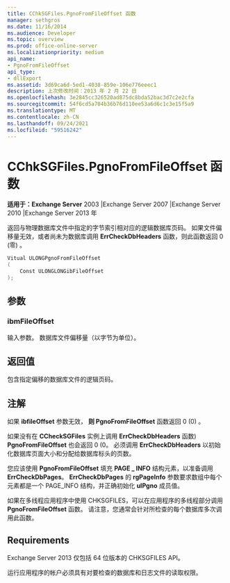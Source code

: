 ```yaml
---
title: CChkSGFiles.PgnoFromFileOffset 函数
manager: sethgros
ms.date: 11/16/2014
ms.audience: Developer
ms.topic: overview
ms.prod: office-online-server
ms.localizationpriority: medium
api_name:
- PgnoFromFileOffset
api_type:
- dllExport
ms.assetid: 3d69ca6d-5ed1-4038-859e-106e776eeec1
description: 上次修改时间：2013 年 2 月 22 日
ms.openlocfilehash: 3e2845cc326520ad875dc8bda52bac3d7c2e2cfa
ms.sourcegitcommit: 54f6cd5a704b36b76d110ee53a6d6c1c3e15f5a9
ms.translationtype: MT
ms.contentlocale: zh-CN
ms.lasthandoff: 09/24/2021
ms.locfileid: "59516242"
---
```

# <a name="cchksgfilespgnofromfileoffset-function"></a>CChkSGFiles.PgnoFromFileOffset 函数

**适用于：Exchange Server** 2003 |Exchange Server 2007 |Exchange Server 2010 |Exchange Server 2013 年
  
返回与物理数据库文件中指定的字节索引相对应的逻辑数据库页码。 如果文件偏移量无效，或者尚未为数据库调用 **ErrCheckDbHeaders** 函数，则此函数返回 0 (零) 。 
  
```cs
Vitual ULONGPgnoFromFileOffset  
(
    Const ULONGLONGibFileOffset
);

```

## <a name="parameters"></a>参数

### <a name="ibfileoffset"></a>ibmFileOffset
  
输入参数。 数据库文件偏移量（以字节为单位）。
    
## <a name="return-value"></a>返回值

包含指定偏移的数据库文件的逻辑页码。
  
## <a name="remarks"></a>注解

如果 **ibfileOffset** 参数无效， **则 PgnoFromFileOffset** 函数返回 0 (0) 。 
  
如果没有在 **CCheckSGFiles** 实例上调用 **ErrCheckDbHeaders** 函数) **PgnoFromFileOffset** 也会返回 0 (0。 必须调用 **ErrCheckDbHeaders** 以初始化数据库页面大小和分配给数据库标头的页数。 
  
您应该使用 **PgnoFromFileOffset** 填充 **PAGE \_ INFO** 结构元素，以准备调用 **ErrCheckDbPages**。 **ErrCheckDbPages** 的 **rgPageInfo** 参数要求数组中每个元素都是一个 PAGE_INFO 结构，并正确初始化 **ulPgno** 成员值。 
  
如果在多线程应用程序中使用 CHKSGFILES，可以在应用程序的多线程部分调用 **PgnoFromFileOffset** 函数。 请注意，您通常会针对所检查的每个数据库多次调用此函数。 
  
## <a name="requirements"></a>Requirements

Exchange Server 2013 仅包括 64 位版本的 CHKSGFILES API。
  
运行应用程序的帐户必须具有对要检查的数据库和日志文件的读取权限。
  

